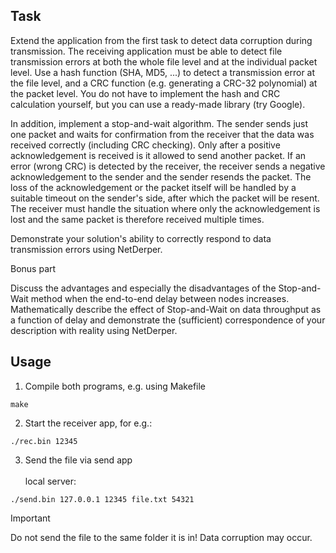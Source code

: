 ## Task
Extend the application from the first task to detect data corruption during transmission. The receiving application must be able to detect file transmission errors at both the whole file level and at the individual packet level. Use a hash function (SHA, MD5, ...) to detect a transmission error at the file level, and a CRC function (e.g. generating a CRC-32 polynomial) at the packet level. You do not have to implement the hash and CRC calculation yourself, but you can use a ready-made library (try Google).

In addition, implement a stop-and-wait algorithm. The sender sends just one packet and waits for confirmation from the receiver that the data was received correctly (including CRC checking). Only after a positive acknowledgement is received is it allowed to send another packet. If an error (wrong CRC) is detected by the receiver, the receiver sends a negative acknowledgement to the sender and the sender resends the packet. The loss of the acknowledgement or the packet itself will be handled by a suitable timeout on the sender's side, after which the packet will be resent. The receiver must handle the situation where only the acknowledgement is lost and the same packet is therefore received multiple times.

Demonstrate your solution's ability to correctly respond to data transmission errors using NetDerper.

Bonus part

Discuss the advantages and especially the disadvantages of the Stop-and-Wait method when the end-to-end delay between nodes increases. Mathematically describe the effect of Stop-and-Wait on data throughput as a function of delay and demonstrate the (sufficient) correspondence of your description with reality using NetDerper.

## Usage
1. Compile both programs, e.g. using Makefile 
```
make
```
2. Start the receiver app, for e.g.:
```
./rec.bin 12345
```
3. Send the file via send app
\
\
 local server:
```
./send.bin 127.0.0.1 12345 file.txt 54321
```
> [!IMPORTANT]  
> Do not send the file to the same folder it is in! Data corruption may occur.
